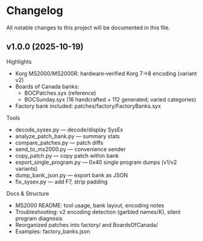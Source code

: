 # Changelog

All notable changes to this project will be documented in this file.

## v1.0.0 (2025-10-19)

Highlights
- Korg MS2000/MS2000R: hardware‑verified Korg 7→8 encoding (variant v2)
- Boards of Canada banks:
  - BOCPatches.syx (reference)
  - BOCSunday.syx (16 handcrafted + 112 generated; varied categories)
- Factory bank included: patches/factory/FactoryBanks.syx

Tools
- decode_sysex.py — decode/display SysEx
- analyze_patch_bank.py — summary stats
- compare_patches.py — patch diffs
- send_to_ms2000.py — convenience sender
- copy_patch.py — copy patch within bank
- export_single_program.py — 0x40 single program dumps (v1/v2 variants)
- dump_bank_json.py — export bank as JSON
- fix_sysex.py — add F7, strip padding

Docs & Structure
- MS2000 README: tool usage, bank layout, encoding notes
- Troubleshooting: v2 encoding detection (garbled names/K), silent program diagnosis
- Reorganized patches into factory/ and BoardsOfCanada/
- Examples: factory_banks.json


